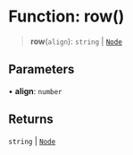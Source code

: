 # Function: row()

> **row**(`align`): `string` \| [`Node`](../classes/Node)

## Parameters

• **align**: `number`

## Returns

`string` \| [`Node`](../classes/Node)
